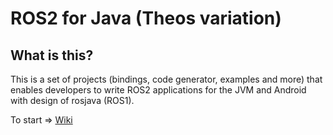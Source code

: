ROS2 for Java (Theos variation)
=============

What is this?
-------------

This is a set of projects (bindings, code generator, examples and more) that enables developers to write ROS2
applications for the JVM and Android with design of rosjava (ROS1).

To start => [Wiki](https://github.com/Theosakamg/ros2_java/wiki)
